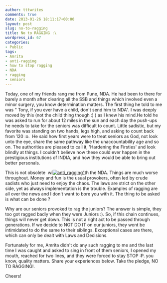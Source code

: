 ```yaml
---
author: tttwrites
comments: true
date: 2013-01-26 18:11:17+00:00
layout: post
slug: no-to-ragging
title: No to RAGGING :\
wordpress_id: 67
categories:
- Public
tags:
- Amrita
- anti-ragging
- how to stop ragging
- NDA
- ragging
- seniors
---
```


Today, one of my friends rang me from Pune, NDA. He had been to there for barely a month after clearing all the SSB and things which involved even a minor surgery, you know determination matters. The first thing he told to me was " Tony, if you ever have a child, don't send him to NDA". I was deeply moved by this (not the child thing though :) ) as I knew his mind.He told he was asked to run for about 12 miles in the sun and each day the push-ups he needs to take for the seniors was difficult to count. Little sadistic, but my favorite was standing on two hands, legs high, and asking to count back from 120 :o.  He said how first years were to treat seniors as God, not look unto the eye, share the same pathway like the unaccountability age and so on. The authorities are pleased to call it, 'Hardening the Firsties' and look blindly at things. I couldn't believe how these could ever happen in the prestigious institutions of INDIA, and how they would be able to bring out better personals.

This is not obsolete  wi[![anti_ragging1](http://tttwrites.files.wordpress.com/2013/01/anti_ragging1.jpg?w=300)](http://tttwrites.files.wordpress.com/2013/01/anti_ragging1.jpg)th the NDA. Things are much worse throughout. Money and fun is the usual provokers, often led by crude sadists who just need to enjoy the chaos. The laws are strict on the other side, yet as always implementation is the trouble. Examples of ragging are all over the news and I don't want to bore you with it. The thing to be asked is what can be done ?

Why are our seniors provoked to rag the juniors? The answer is simple, they too got ragged badly when they were Juniors :). So, if this chain continues, things will never get down. This is not a right act to be passed through generations. If we decide to NOT DO IT on our juniors, they wont be intimidated to do the same to their siblings. Exceptional cases are there, which can only be dealt with Laws and Decisions.

Fortunately for me, Amrita didn't do any such ragging to me and the last time I was caught and asked to sing in front of them seniors, I opened my mouth, reached for two lines, and they were forced to stay STOP :P. you know, quality matters. Share your experiences below. Take the pledge, NO TO RAGGING!.

Cheers!


